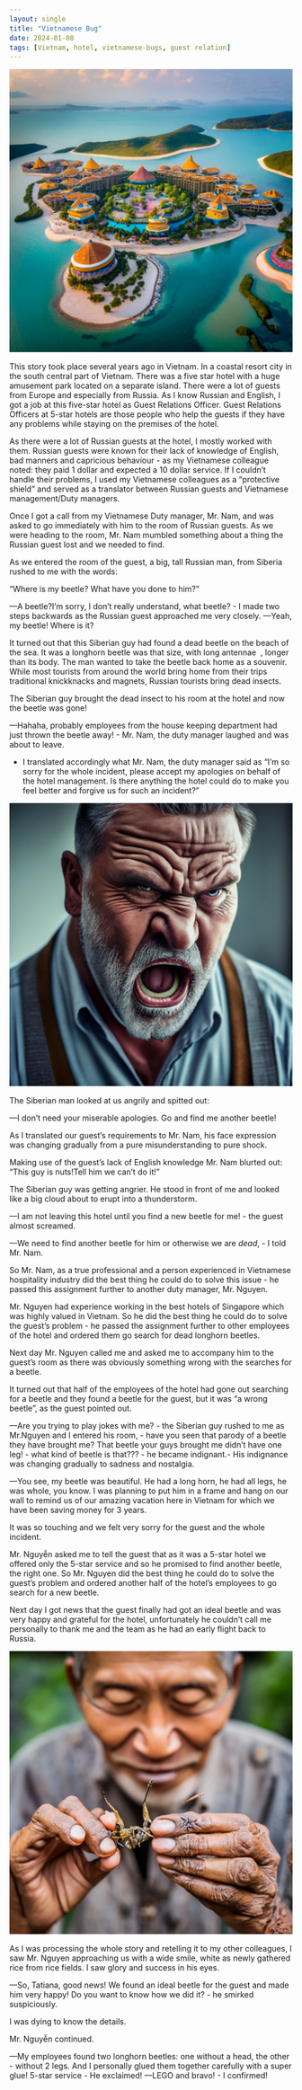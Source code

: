 ```yaml
---
layout: single
title: "Vietnamese Bug"
date: 2024-01-08
tags: [Vietnam, hotel, vietnamese-bugs, guest relation]
---
```

![Vietnamese Bug](/assets/images/vietnamese-bug-header.jpg)

This story took place several years ago in Vietnam. In a coastal resort city in the south central part of Vietnam. There was a five star hotel with a huge amusement park located on a separate island. There were a lot of guests from Europe and especially from Russia. As I know Russian and English, I got a job at this five-star hotel as Guest Relations Officer. Guest Relations Officers at 5-star hotels are those people who help the guests if they have any problems while staying on the premises of the hotel.

As there were a lot of Russian guests at the hotel, I mostly worked with them. Russian guests were known for their lack of knowledge of English, bad manners and capricious behaviour - as my Vietnamese colleague noted: they paid 1 dollar and expected a 10 dollar service. If I couldn’t handle their problems, I used my Vietnamese colleagues as a “protective shield” and served as a translator between Russian guests and Vietnamese management/Duty managers.

Once I got a call from my Vietnamese Duty manager, Mr. Nam, and was asked to go immediately with him to the room of Russian guests. As we were heading to the room, Mr. Nam mumbled something about a thing the Russian guest lost and we needed to find. 

As we entered the room of the guest, a big, tall Russian man, from Siberia rushed to me with the words: 

“Where is my beetle? What have you done to him?”

&mdash;A beetle?I’m sorry, I don’t really understand, what beetle? - I made two steps backwards as the Russian guest approached me very closely.
&mdash;Yeah, my beetle! Where is it?

It turned out that this Siberian guy had found a dead beetle on the beach of the sea. It was a longhorn beetle was that size, with long antennae  , longer than its body. The man wanted to take the beetle back home as a souvenir. While most tourists from around the world bring home from their trips traditional knickknacks and magnets, Russian tourists bring dead insects. 

The Siberian guy brought the dead insect to his room at the hotel and now the beetle was gone!

&mdash;Hahaha, probably employees from the house keeping department  had just thrown the beetle away! - Mr. Nam, the duty manager laughed and was about to leave. 
- I translated accordingly what Mr. Nam, the duty manager said as “I’m so sorry for the whole incident, please accept my apologies on behalf of the hotel management. Is there anything the hotel could do to make you feel better and forgive us for such an incident?”

![Vietnamese Bug](/assets/images/vietnamese-bug-1.jpg)

The Siberian man looked at us angrily and spitted out:

&mdash;I don’t need your miserable apologies. Go and find me another beetle!

As I translated our guest’s requirements to Mr. Nam, his face expression was changing gradually from a pure misunderstanding to pure shock.

Making use of the guest’s lack of English knowledge Mr. Nam blurted out:
“This guy is nuts!Tell him we can’t do it!”

The Siberian guy was getting angrier. He stood in front of me and looked like a big cloud about to erupt into a thunderstorm.

&mdash;I am not leaving this hotel until you find a new beetle for me! - the guest almost screamed.

&mdash;We need to find another beetle for him or otherwise we are *dead*, - I told Mr. Nam.

So Mr. Nam, as a true professional and a person experienced in Vietnamese hospitality industry did the best thing he could do to solve this issue - he passed this assignment further to another duty manager, Mr. Nguyen.

Mr. Nguyen had experience working in the best hotels of Singapore which was highly valued in Vietnam. So he did the best thing he could do to solve the guest’s problem - he passed the assignment further to other employees of the hotel and ordered them go search for dead longhorn beetles.

Next day Mr. Nguyen called me and asked me to accompany him to the guest’s room as there was obviously something wrong with the searches for a beetle.

It turned out that half of the employees of the hotel had gone out searching for a beetle and they found a beetle for the guest, but it was “a wrong beetle”, as the guest pointed out.

&mdash;Are you trying to play jokes with me? - the Siberian guy  rushed to me as Mr.Nguyen and I entered his room, - have you seen that parody of a beetle they have brought me? That beetle your guys brought me didn’t have one leg! - what kind of beetle is that??? - he became indignant.- His indignance was changing gradually to sadness and nostalgia. 

&mdash;You see, my beetle was beautiful. He had a long horn, he had all legs, he was whole, you know. I was planning to put him in a frame and hang on our wall to remind us of our amazing vacation here in Vietnam for which we have been saving money for 3 years.

It was so touching and we felt very sorry for the guest and the whole incident.

Mr. Nguyễn asked me to tell the guest that as it was a 5-star hotel we offered only the 5-star service and so he promised to find another beetle, the right one. So Mr. Nguyen  did the best thing he could do to solve the guest’s problem and ordered another half of the hotel’s employees to go search for a new beetle.

Next day I got news that the guest finally had got an ideal beetle and was very happy and grateful for the hotel, unfortunately he couldn’t call me personally to thank me and the team as he had an early flight back to Russia.

![Vietnamese Bug](/assets/images/vietnamese-bug-2.jpg)

As I was processing the whole story and retelling it to my other colleagues, I saw Mr. Nguyen approaching us with a wide smile, white as newly gathered rice from rice fields. I saw glory and success in his eyes. 

&mdash;So, Tatiana, good news! We found an ideal beetle for the guest and made him very happy! Do you want to know how we did it? - he smirked suspiciously.

I was dying to know the details.

Mr. Nguyễn continued.

&mdash;My employees found two longhorn beetles: one without a head, the other - without 2 legs. And I personally glued them together carefully with a super glue! 5-star service - He exclaimed! 
&mdash;LEGO and bravo! - I confirmed! 
